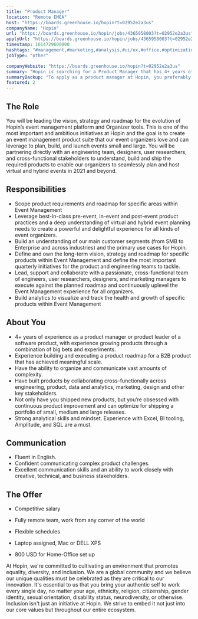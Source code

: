 ```yaml
---
title: "Product Manager"
location: "Remote EMEA"
host: "https://boards.greenhouse.io/hopin?t=02952e2a3us"
companyName: "Hopin"
url: "https://boards.greenhouse.io/hopin/jobs/4365958003?t=02952e2a3us"
applyUrl: "https://boards.greenhouse.io/hopin/jobs/4365958003?t=02952e2a3us#app"
timestamp: 1614729600000
hashtags: "#management,#marketing,#analysis,#ui/ux,#office,#optimization,#English"
jobType: "other"

companyWebsite: "https://boards.greenhouse.io/hopin?t=02952e2a3us"
summary: "Hopin is searching for a Product Manager that has 4+ years of experience as a product manager or product leader of a software product, with experience growing products through a combination of big bets and experiments."
summaryBackup: "To apply as a product manager at Hopin, you preferably need to have some knowledge of: #ui/ux, #management, #marketing."
featured: 2
---
```


## The Role

You will be leading the vision, strategy and roadmap for the evolution of Hopin’s event management platform and Organizer tools. This is one of the most important and ambitious initiatives at Hopin and the goal is to create an event management product suite that our event organizers love and can leverage to plan, build, and launch events small and large. You will be partnering directly with an engineering team, designers, user researchers, and cross-functional stakeholders to understand, build and ship the required products to enable our organizers to seamlessly plan and host virtual and hybrid events in 2021 and beyond. 

## Responsibilities

*   Scope product requirements and roadmap for specific areas within Event Management
*   Leverage best-in-class pre-event, in-event and post-event product practices and a deep understanding of virtual and hybrid event planning needs to create a powerful and delightful experience for all kinds of event organizers.
*   Build an understanding of our main customer segments (from SMB to Enterprise and across industries) and the primary use cases for Hopin.
*   Define and own the long-term vision, strategy and roadmap for specific products within Event Management and define the most important quarterly initiatives for the product and engineering teams to tackle. 
*   Lead, support and collaborate with a passionate, cross-functional team of engineers, user researchers, designers, and marketing managers to execute against the planned roadmap and continuously uplevel the Event Management experience for all organizers. 
*   Build analytics to visualize and track the health and growth of specific products within Event Management

## About You

*   4+ years of experience as a product manager or product leader of a software product, with experience growing products through a combination of big bets and experiments.
*   Experience building and executing a product roadmap for a B2B product that has achieved meaningful scale.
*   Have the ability to organize and communicate vast amounts of complexity.
*   Have built products by collaborating cross-functionally across engineering, product, data and analytics, marketing, design and other key stakeholders.
*   Not only have you shipped new products, but you’re obsessed with continuous product improvement and can optimize for shipping a portfolio of small, medium and large releases.
*   Strong analytical skills and mindset. Experience with Excel, BI tooling, Amplitude, and SQL are a must. 

## Communication

*   Fluent in English.
*   Confident communicating complex product challenges.
*   Excellent communication skills and an ability to work closely with creative, technical, and business stakeholders.

## The Offer 

*   Competitive salary
    
*   Fully remote team, work from any corner of the world
    
*   Flexible schedules
    
*   Laptop assigned, Mac or DELL XPS            
    
*   800 USD for Home-Office set up
    

At Hopin, we're committed to cultivating an environment that promotes equality, diversity, and inclusion. We are a global community and we believe our unique qualities must be celebrated as they are critical to our innovation. It's essential to us that you bring your authentic self to work every single day, no matter your age, ethnicity, religion, citizenship, gender identity, sexual orientation, disability status, neurodiversity, or otherwise. Inclusion isn't just an initiative at Hopin. We strive to embed it not just into our core values but throughout our entire ecosystem.
